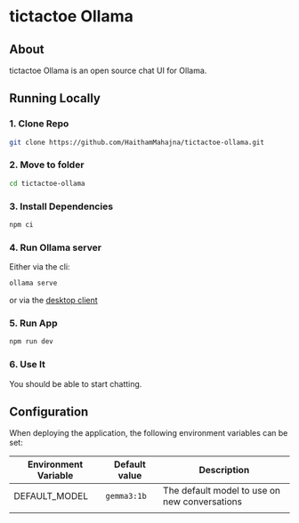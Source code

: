 # tictactoe Ollama

## About

tictactoe Ollama is an open source chat UI for Ollama.




## Running Locally

### 1. Clone Repo

```bash
git clone https://github.com/HaithamMahajna/tictactoe-ollama.git
```

### 2. Move to folder

```bash
cd tictactoe-ollama
```

### 3. Install Dependencies

```bash
npm ci
```

### 4. Run Ollama server

Either via the cli:

```bash
ollama serve
```

or via the [desktop client](https://ollama.ai/download)

### 5. Run App

```bash
npm run dev
```

### 6. Use It

You should be able to start chatting.

## Configuration

When deploying the application, the following environment variables can be set:

| Environment Variable              | Default value                  | Description                                                                                                                               |
| --------------------------------- | ------------------------------ | ----------------------------------------------------------------------------------------------------------------------------------------- |
| DEFAULT_MODEL                     | `gemma3:1b`                | The default model to use on new conversations                                                                                             |
                                                                          |


